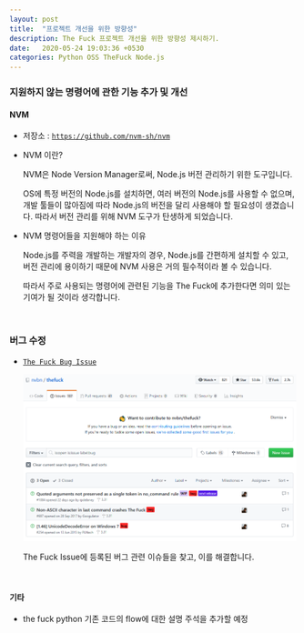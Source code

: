 ```yaml
---
layout: post
title:  "프로젝트 개선을 위한 방향성"
description: The Fuck 프로젝트 개선을 위한 방향성 제시하기.
date:   2020-05-24 19:03:36 +0530
categories: Python OSS TheFuck Node.js
---
```


### 지원하지 않는 명령어에 관한 기능 추가 및 개선

#### NVM

 - 저장소 : [`https://github.com/nvm-sh/nvm`](https://github.com/nvm-sh/nvm)

 - NVM 이란?

    NVM은 Node Version Manager로써, Node.js 버전 관리하기 위한 도구입니다.

    OS에 특정 버전의 Node.js를 설치하면, 여러 버전의 Node.js를 사용할 수 없으며, 개발 툴들이 많아짐에 따라 Node.js의 버전을 달리 사용해야 할 필요성이 생겼습니다. 따라서 버전 관리를 위해 NVM 도구가 탄생하게 되었습니다.

 - NVM 명령어들을 지원해야 하는 이유

    Node.js를 주력을 개발하는 개발자의 경우, Node.js를 간편하게 설치할 수 있고, 버전 관리에 용이하기 때문에 NVM 사용은 거의 필수적이라 볼 수 있습니다. 

    따라서 주로 사용되는 명령어에 관련된 기능을 The Fuck에 추가한다면 의미 있는 기여가 될 것이라 생각합니다.

&nbsp;&nbsp;&nbsp;&nbsp;

### 버그 수정

 - [`The Fuck Bug Issue`](https://github.com/nvbn/thefuck/issues?q=is%3Aopen+is%3Aissue+label%3Abug)

   ![The Fuck Bug Issue Image](https://raw.githubusercontent.com/Jokuna/Jokuna.github.io/master/openbug.png)
   
   The Fuck Issue에 등록된 버그 관련 이슈들을 찾고, 이를 해결합니다.

&nbsp;&nbsp;&nbsp;&nbsp;

#### 기타

   - the fuck python 기존 코드의 flow에 대한 설명 주석을 추가할 예정

&nbsp;&nbsp;&nbsp;&nbsp;